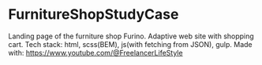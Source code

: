# FurnitureShopStudyCase
Landing page of the furniture shop Furino. Adaptive web site with shopping cart.
Tech stack: html, scss(BEM), js(with fetching from JSON), gulp.
Made with: https://www.youtube.com/@FreelancerLifeStyle 
